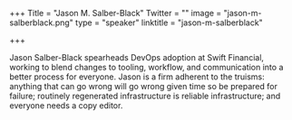 +++
Title = "Jason M. Salber-Black"
Twitter = ""
image = "jason-m-salberblack.png"
type = "speaker"
linktitle = "jason-m-salberblack"

+++

Jason Salber-Black spearheads DevOps adoption at Swift Financial, working to blend changes to tooling, workflow, and communication into a better process for everyone. Jason is a firm adherent to the truisms: anything that can go wrong will go wrong given time so be prepared for failure; routinely regenerated infrastructure is reliable infrastructure; and everyone needs a copy editor.
